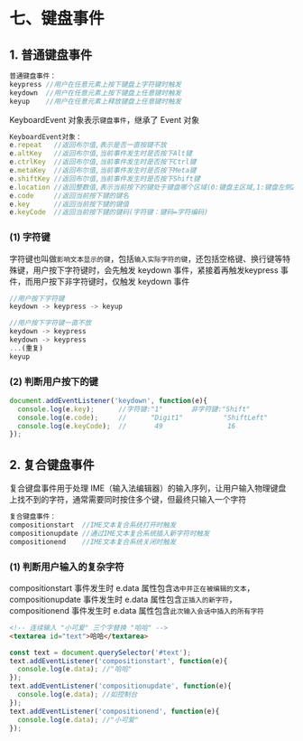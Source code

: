 # 七、键盘事件

## 1. 普通键盘事件

```javascript
普通键盘事件：
keypress //用户在任意元素上按下键盘上字符键时触发
keydown  //用户在任意元素上按下键盘上任意键时触发
keyup    //用户在任意元素上释放键盘上任意键时触发
```

KeyboardEvent 对象表示`键盘事件`，继承了 Event 对象

```javascript
KeyboardEvent对象：
e.repeat   //返回布尔值,表示是否一直按键不放
e.altKey   //返回布尔值,当前事件发生时是否按下Alt键
e.ctrlKey  //返回布尔值,当前事件发生时是否按下Ctrl键
e.metaKey  //返回布尔值,当前事件发生时是否按下Meta键
e.shiftKey //返回布尔值,当前事件发生时是否按下Shift键
e.location //返回整数值,表示当前按下的键处于键盘哪个区域(0:键盘主区域,1:键盘左侧2:键盘右侧,3:数字小键盘)
e.code     //返回当前按下键的键名
e.key      //返回当前按下键的键值
e.keyCode  //返回当前按下键的键码(字符键：键码=字符编码)
```

### (1) 字符键

字符键也叫做`影响文本显示的键`，包括`输入实际字符的键`，还包括空格键、换行键等特殊键，用户按下字符键时，会先触发 keydown 事件，紧接着再触发keypress 事件，而用户按下非字符键时，仅触发 keydown 事件

```javascript
//用户按下字符键
keydown -> keypress -> keyup

//用户按下字符键一直不放
keydown -> keypress
keydown -> keypress
...(重复)
keyup
```

### (2) 判断用户按下的键

```javascript
document.addEventListener('keydown', function(e){
  console.log(e.key);      //字符键:"1"       非字符键:"Shift"
  console.log(e.code);     //      "Digit1"          "ShiftLeft"
  console.log(e.keyCode);  //       49                16
});
```

## 2. 复合键盘事件

复合键盘事件用于处理 IME（输入法编辑器）的输入序列，让用户输入物理键盘上找不到的字符，通常需要同时按住多个键，但最终只输入一个字符

```javascript
复合键盘事件：
compositionstart  //IME文本复合系统打开时触发
compositionupdate //通过IME文本复合系统插入新字符时触发
compositionend    //IME文本复合系统关闭时触发
```

### (1) 判断用户输入的复杂字符

compositionstart 事件发生时 e.data 属性包含`选中并正在被编辑的文本`，compositionupdate 事件发生时 e.data 属性包含`正插入的新字符`，compositionend 事件发生时 e.data 属性包含`此次输入会话中插入的所有字符`

```html
<!-- 连续输入 "小可爱" 三个字替换 "哈哈" -->
<textarea id="text">哈哈</textarea>
```

```javascript
const text = document.querySelector('#text');
text.addEventListener('compositionstart', function(e){
  console.log(e.data); //"哈哈"
});
text.addEventListener('compositionupdate', function(e){
  console.log(e.data); //如控制台
});
text.addEventListener('compositionend', function(e){
  console.log(e.data); //"小可爱"
});
```
